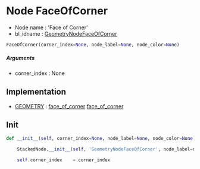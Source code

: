 # Node FaceOfCorner

- Node name : 'Face of Corner'
- bl_idname : [GeometryNodeFaceOfCorner](https://docs.blender.org/api/current/bpy.types.GeometryNodeFaceOfCorner.html)


``` python
FaceOfCorner(corner_index=None, node_label=None, node_color=None)
```
##### Arguments

- corner_index : None

## Implementation

- [GEOMETRY](/docs/GeoNodes/GEOMETRY.md) : [face_of_corner](/docs/GeoNodes/GEOMETRY.md#face_of_corner) [face_of_corner](/docs/GeoNodes/GEOMETRY.md#face_of_corner)

## Init

``` python
def __init__(self, corner_index=None, node_label=None, node_color=None):

    StackedNode.__init__(self, 'GeometryNodeFaceOfCorner', node_label=node_label, node_color=node_color)

    self.corner_index    = corner_index
```
